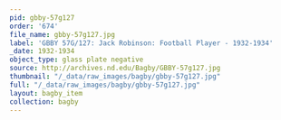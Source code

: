 ```yaml
---
pid: gbby-57g127
order: '674'
file_name: gbby-57g127.jpg
label: 'GBBY 57G/127: Jack Robinson: Football Player - 1932-1934'
_date: 1932-1934
object_type: glass plate negative
source: http://archives.nd.edu/Bagby/GBBY-57g127.jpg
thumbnail: "/_data/raw_images/bagby/gbby-57g127.jpg"
full: "/_data/raw_images/bagby/gbby-57g127.jpg"
layout: bagby_item
collection: bagby
---
```

